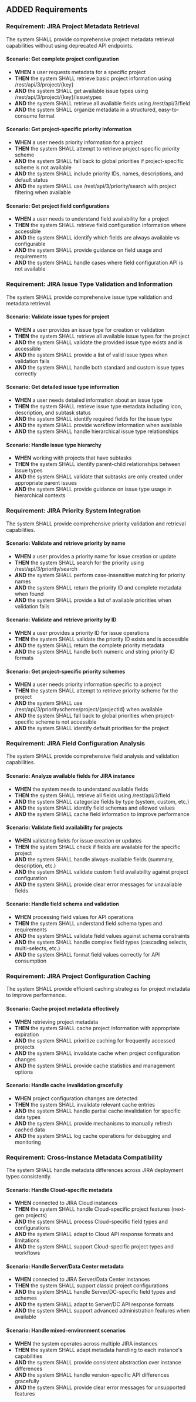 ## ADDED Requirements

### Requirement: JIRA Project Metadata Retrieval
The system SHALL provide comprehensive project metadata retrieval capabilities without using deprecated API endpoints.

#### Scenario: Get complete project configuration
- **WHEN** a user requests metadata for a specific project
- **THEN** the system SHALL retrieve basic project information using /rest/api/3/project/{key}
- **AND** the system SHALL get available issue types using /rest/api/3/project/{key}/issuetypes
- **AND** the system SHALL retrieve all available fields using /rest/api/3/field
- **AND** the system SHALL organize metadata in a structured, easy-to-consume format

#### Scenario: Get project-specific priority information
- **WHEN** a user needs priority information for a project
- **THEN** the system SHALL attempt to retrieve project-specific priority scheme
- **AND** the system SHALL fall back to global priorities if project-specific scheme is not available
- **AND** the system SHALL include priority IDs, names, descriptions, and default status
- **AND** the system SHALL use /rest/api/3/priority/search with project filtering when available

#### Scenario: Get project field configurations
- **WHEN** a user needs to understand field availability for a project
- **THEN** the system SHALL retrieve field configuration information where accessible
- **AND** the system SHALL identify which fields are always available vs configurable
- **AND** the system SHALL provide guidance on field usage and requirements
- **AND** the system SHALL handle cases where field configuration API is not available

### Requirement: JIRA Issue Type Validation and Information
The system SHALL provide comprehensive issue type validation and metadata retrieval.

#### Scenario: Validate issue types for project
- **WHEN** a user provides an issue type for creation or validation
- **THEN** the system SHALL retrieve all available issue types for the project
- **AND** the system SHALL validate the provided issue type exists and is accessible
- **AND** the system SHALL provide a list of valid issue types when validation fails
- **AND** the system SHALL handle both standard and custom issue types correctly

#### Scenario: Get detailed issue type information
- **WHEN** a user needs detailed information about an issue type
- **THEN** the system SHALL retrieve issue type metadata including icon, description, and subtask status
- **AND** the system SHALL identify required fields for the issue type
- **AND** the system SHALL provide workflow information when available
- **AND** the system SHALL handle hierarchical issue type relationships

#### Scenario: Handle issue type hierarchy
- **WHEN** working with projects that have subtasks
- **THEN** the system SHALL identify parent-child relationships between issue types
- **AND** the system SHALL validate that subtasks are only created under appropriate parent issues
- **AND** the system SHALL provide guidance on issue type usage in hierarchical contexts

### Requirement: JIRA Priority System Integration
The system SHALL provide comprehensive priority validation and retrieval capabilities.

#### Scenario: Validate and retrieve priority by name
- **WHEN** a user provides a priority name for issue creation or update
- **THEN** the system SHALL search for the priority using /rest/api/3/priority/search
- **AND** the system SHALL perform case-insensitive matching for priority names
- **AND** the system SHALL return the priority ID and complete metadata when found
- **AND** the system SHALL provide a list of available priorities when validation fails

#### Scenario: Validate and retrieve priority by ID
- **WHEN** a user provides a priority ID for issue operations
- **THEN** the system SHALL validate the priority ID exists and is accessible
- **AND** the system SHALL return the complete priority metadata
- **AND** the system SHALL handle both numeric and string priority ID formats

#### Scenario: Get project-specific priority schemes
- **WHEN** a user needs priority information specific to a project
- **THEN** the system SHALL attempt to retrieve priority scheme for the project
- **AND** the system SHALL use /rest/api/3/priorityscheme/project/{projectId} when available
- **AND** the system SHALL fall back to global priorities when project-specific scheme is not accessible
- **AND** the system SHALL identify default priorities for the project

### Requirement: JIRA Field Configuration Analysis
The system SHALL provide comprehensive field analysis and validation capabilities.

#### Scenario: Analyze available fields for JIRA instance
- **WHEN** the system needs to understand available fields
- **THEN** the system SHALL retrieve all fields using /rest/api/3/field
- **AND** the system SHALL categorize fields by type (system, custom, etc.)
- **AND** the system SHALL identify field schemas and allowed values
- **AND** the system SHALL cache field information to improve performance

#### Scenario: Validate field availability for projects
- **WHEN** validating fields for issue creation or updates
- **THEN** the system SHALL check if fields are available for the specific project
- **AND** the system SHALL handle always-available fields (summary, description, etc.)
- **AND** the system SHALL validate custom field availability against project configuration
- **AND** the system SHALL provide clear error messages for unavailable fields

#### Scenario: Handle field schema and validation
- **WHEN** processing field values for API operations
- **THEN** the system SHALL understand field schema types and requirements
- **AND** the system SHALL validate field values against schema constraints
- **AND** the system SHALL handle complex field types (cascading selects, multi-selects, etc.)
- **AND** the system SHALL format field values correctly for API consumption

### Requirement: JIRA Project Configuration Caching
The system SHALL provide efficient caching strategies for project metadata to improve performance.

#### Scenario: Cache project metadata effectively
- **WHEN** retrieving project metadata
- **THEN** the system SHALL cache project information with appropriate expiration
- **AND** the system SHALL prioritize caching for frequently accessed projects
- **AND** the system SHALL invalidate cache when project configuration changes
- **AND** the system SHALL provide cache statistics and management options

#### Scenario: Handle cache invalidation gracefully
- **WHEN** project configuration changes are detected
- **THEN** the system SHALL invalidate relevant cache entries
- **AND** the system SHALL handle partial cache invalidation for specific data types
- **AND** the system SHALL provide mechanisms to manually refresh cached data
- **AND** the system SHALL log cache operations for debugging and monitoring

### Requirement: Cross-Instance Metadata Compatibility
The system SHALL handle metadata differences across JIRA deployment types consistently.

#### Scenario: Handle Cloud-specific metadata
- **WHEN** connected to JIRA Cloud instances
- **THEN** the system SHALL handle Cloud-specific project features (next-gen projects)
- **AND** the system SHALL process Cloud-specific field types and configurations
- **AND** the system SHALL adapt to Cloud API response formats and limitations
- **AND** the system SHALL support Cloud-specific project types and workflows

#### Scenario: Handle Server/Data Center metadata
- **WHEN** connected to JIRA Server/Data Center instances
- **THEN** the system SHALL support classic project configurations
- **AND** the system SHALL handle Server/DC-specific field types and schemes
- **AND** the system SHALL adapt to Server/DC API response formats
- **AND** the system SHALL support advanced administration features when available

#### Scenario: Handle mixed-environment scenarios
- **WHEN** the system operates across multiple JIRA instances
- **THEN** the system SHALL adapt metadata handling to each instance's capabilities
- **AND** the system SHALL provide consistent abstraction over instance differences
- **AND** the system SHALL handle version-specific API differences gracefully
- **AND** the system SHALL provide clear error messages for unsupported features